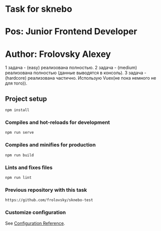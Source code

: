 # Task for sknebo
# Pos: Junior Frontend Developer
# Author: Frolovsky Alexey

1 задача - (easy) реализована полностью.
2 задача - (medium) реализована полностью (данные выводятся в консоль).
3 задача - (hardcore) реализована частично. Использую Vuex(не пока немного не для того)).
## Project setup
```
npm install
```

### Compiles and hot-reloads for development
```
npm run serve
```

### Compiles and minifies for production
```
npm run build
```

### Lints and fixes files
```
npm run lint
```

### Previous repository with this task 
```
https://github.com/frolovsky/sknebo-test
```

### Customize configuration
See [Configuration Reference](https://cli.vuejs.org/config/).
